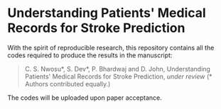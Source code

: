 # Understanding Patients' Medical Records for Stroke Prediction

With the spirit of reproducible research, this repository contains all the codes required to produce the results in the manuscript: 

> C. S. Nwosu\*, S. Dev\*, P. Bhardwaj and D. John, Understanding Patients' Medical Records for Stroke Prediction, *under review* (\* Authors contributed equally.)

The codes will be uploaded upon paper acceptance. 
